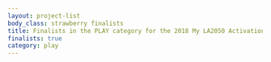 ```yaml
---
layout: project-list
body_class: strawberry finalists
title: Finalists in the PLAY category for the 2018 My LA2050 Activation Challenge
finalists: true
category: play
---
```

